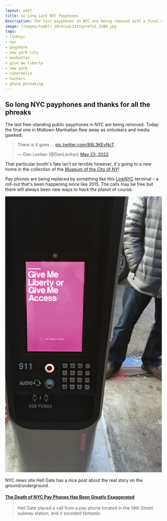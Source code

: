 ```yaml
---
layout: post
title: So Long Last NYC Payphones
Description: The last payphones in NYC are being removed with a final one from Manhattan going today. To be replaced by LinkNYC terminals. Thanks for all the phreaks.
image: /images/tumblr_o0rmtxaL111tqzrm7o1_1280.jpg
tags:
- linknyc
- nyc
- payphone
- new york city
- manhattan
- give me liberty
- new york
- cyberdelia
- hackers
- phone phreaking
---
```

## So long NYC payphones and thanks for all the phreaks

The last free-standing public payphones in NYC are being removed. Today the final one in Midtown Manhattan flew away as onlookers and media gawked.

<blockquote class="twitter-tweet"><p lang="en" dir="ltr">There is it goes … <a href="https://t.co/88L3KEvNcT">pic.twitter.com/88L3KEvNcT</a></p>&mdash; Dan Levitan (@DanLevitan) <a href="https://twitter.com/DanLevitan/status/1528745278139924480?ref_src=twsrc%5Etfw">May 23, 2022</a></blockquote> <script async src="https://platform.twitter.com/widgets.js" charset="utf-8"></script>

That particular booth's fate isn't so terrible however, it's going to a new home in the collection of the [Museum of the City of NY](https://www.mcny.org/)!

Pay phones are being replaced by something like this [LinkNYC](https://www.link.nyc/) terminal – a roll-out that's been happening since like 2015. The calls may be free but there will always been new ways to _hack the planet_ of course.

 ![A LinkNYC modern payphone terminal in New York City with features like USB charging port, wifi and digital display screen. This one with a pink image with bold white text 'Give Me Liberty or Give Me Access' as seen in Hackers (1995) movie. A CyberdeliaNYC sticker can also be seen on it.](/images/tumblr_o0rmtxaL111tqzrm7o1_1280.jpg) 

 NYC news site Hell Gate has a nice post about the real story on the ground/underground.
 
 #### [The Death of NYC Pay Phones Has Been Greatly Exaggerated](https://www.hellgatenyc.com/the-death-of-nyc-payphones-lies/)

 > Hell Gate placed a call from a pay phone located in the 14th Street subway station, and it sounded fantastic.

 

